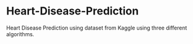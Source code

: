 # Heart-Disease-Prediction
Heart Disease Prediction using dataset from Kaggle using three different algorithms.
